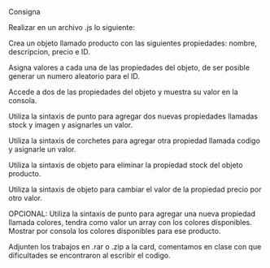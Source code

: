 Consigna

Realizar en un archivo .js lo siguiente:

Crea un objeto llamado producto con las siguientes propiedades: nombre, descripcion, precio e ID.

Asigna valores a cada una de las propiedades del objeto, de ser posible generar un numero aleatorio para el ID.

Accede a dos de las propiedades del objeto y muestra su valor en la consola.

Utiliza la sintaxis de punto para agregar dos nuevas propiedades llamadas stock y imagen y asignarles un valor.

Utiliza la sintaxis de corchetes para agregar otra propiedad llamada codigo y asignarle un valor.

Utiliza la sintaxis de objeto para eliminar la propiedad stock del objeto producto.

Utiliza la sintaxis de objeto para cambiar el valor de la propiedad precio por otro valor.

OPCIONAL: Utiliza la sintaxis de punto para agregar una nueva propiedad llamada colores, tendra como valor un array con los colores disponibles. Mostrar por consola los colores disponibles para ese producto.

Adjunten los trabajos en .rar o .zip a la card, comentamos en clase con que dificultades se encontraron al escribir el codigo.
